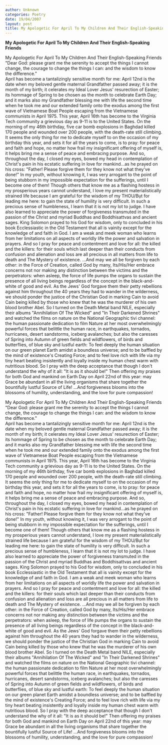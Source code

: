 ```yaml
---
author: Unknown
categories: Poetry
date: 19/04/2007
layout: post
title: My Apologetic For April To My Children And Their English-Speaking Friends
---
```


**My Apologetic For April To My Children And Their English-Speaking Friends**

My Apologetic For April To My Children And Their English-Speaking Friends
"Dear God: please grant me the serenity to accept the things I cannot change, the courage to change the things I can: and the wisdom to know the difference."    
April has become a tantalizingly sensitive month for me: April 12nd is the date when my beloved gentle maternal Grandfather passed away; it is the month of my birth; it celerates my Ideal Lover Jesus' resurection of Easter; its hommage of Spring to be chosen as the month to celebrate Earth Day; and it marks also my Grandfather blessing me with life the second time when he took me and our extended family onto the exodus among the first wave of Vietnamese Boat People escaping from the Vietnamese communists in April 1975.  This year, April 16th has become to the Virginia Tech community a grievious day as 9-11 is to the United States.  On the morning of my 46th birthday, five car bomb explosions in Baghdad killed 170 people and wounded over 200 people, with the death-rate still climbing.  It seems the only thing for me to dedicate myself to on the occasion of my birthday this year, and sets it for all the years to come, is to pray: for peace and faith and hope, no matter how frail my insignificant offering of myself is, it helps bring me a sense of peace and embracing purpose.  And so, throughout the day, I closed my eyes, bowed my head in contemplation of Christ's pain in his ecstatic suffering in love for mankind...as he prayed on his cross: "Father! Please forgive them for they know not what they've done!"
     In my youth, without knowing it, I was very arrogant to the point of being stubborn in my impossible expectation for the sufferings, until I become one of them!  Though others that know me as a flashing hostess in my prosperious years cannot understand, I love my present materialistically strained life because I am grateful for the wisdom of my THOU/Bụt for leading me here: to gain the state of humility is very difficult.  In such a precious sense of humbleness, I learn that it is not my lot to judge. I have also learned to appreciate the power of forgiveness transmuted in the passion of the Christ and myriad Buddhas and Boddhisattvas and ancient sages.  King Solomon prayed to his God for wisdom, only to concluded in his book Ecclessiastic in the Old Testament that all is vainity except for the knowledge of and faith in God.  I am a weak and meek woman who learns from her limitations on all aspects of worldly life the power and salvation in prayers.
     And so I pray for peace and contentment and love for all: the killed and the killers: for their souls which last deeper than their conducts from confusion and alienation and loss are all precious in all matters from life to death and The Mystery of existence.
     ...And may we all be forgiven by each other: in the Force of Creation, called God by many, Its/His/Her embrace concerns not nor making any distinction between the victims and the perpetrators: when asleep, the force of life pumps the organs to sustain the presence of all living beings regardless of the concept in the black-and-white of good and evil.  As the Jews' God forgave them their petty rebellions against him throughout the 40 years they had to wander in the wilderness, we should ponder the justice of the Christian God in marking Cain to avoid Cain being killed by those who knew that he was the murderer of his own blood brother Abel.
     So I turned on the Death Metal band NILE, especially their albums "Annihilation Of The Wicked" and "In Their Darkened Shrines" and watched the films on nature on the National Geographic tivi channel: the human passionate dedication to film Nature at her most overwhelmingly powerful forces that belittle the human race, in earthquakes, tornados, hurricanes, desert sandstorms, iceberg avalanches; but also the caresses of Spring into Autumn of green fields and wildflowers, of birds and butterflies, of blue sky and lustful earth:  To feel deeply the human situation on our green planet Earth amidst a boundless universe; and to be baffled by the mind of existence's Creating Force; and to feel love rich with life via my tiny heart beating insistently and loyally inside my human chest warm with nutritious blood.  So I pray with the deep acceptance that though I don't understand the why of it all: "It is as it should be!" Then offering my praises for both God and mankind on Earth Day on April 22nd of this year: may Grace be abundant in all the living organisms that share together the bountifully lustful Source of Life!
     ...And forgiveness blooms into the blossoms of humility, understanding, and the love for pure compassion!

My Apologetic For April To My Children And Their English-Speaking Friends
"Dear God: please grant me the serenity to accept the things I cannot change, the courage to change the things I can: and the wisdom to know the difference."    
April has become a tantalizingly sensitive month for me: April 12nd is the date when my beloved gentle maternal Grandfather passed away; it is the month of my birth; it celerates my Ideal Lover Jesus' resurection of Easter; its hommage of Spring to be chosen as the month to celebrate Earth Day; and it marks also my Grandfather blessing me with life the second time when he took me and our extended family onto the exodus among the first wave of Vietnamese Boat People escaping from the Vietnamese communists in April 1975.  This year, April 16th has become to the Virginia Tech community a grievious day as 9-11 is to the United States.  On the morning of my 46th birthday, five car bomb explosions in Baghdad killed 170 people and wounded over 200 people, with the death-rate still climbing.  It seems the only thing for me to dedicate myself to on the occasion of my birthday this year, and sets it for all the years to come, is to pray: for peace and faith and hope, no matter how frail my insignificant offering of myself is, it helps bring me a sense of peace and embracing purpose.  And so, throughout the day, I closed my eyes, bowed my head in contemplation of Christ's pain in his ecstatic suffering in love for mankind...as he prayed on his cross: "Father! Please forgive them for they know not what they've done!"
     In my youth, without knowing it, I was very arrogant to the point of being stubborn in my impossible expectation for the sufferings, until I become one of them!  Though others that know me as a flashing hostess in my prosperious years cannot understand, I love my present materialistically strained life because I am grateful for the wisdom of my THOU/Bụt for leading me here: to gain the state of humility is very difficult.  In such a precious sense of humbleness, I learn that it is not my lot to judge. I have also learned to appreciate the power of forgiveness transmuted in the passion of the Christ and myriad Buddhas and Boddhisattvas and ancient sages.  King Solomon prayed to his God for wisdom, only to concluded in his book Ecclessiastic in the Old Testament that all is vainity except for the knowledge of and faith in God.  I am a weak and meek woman who learns from her limitations on all aspects of worldly life the power and salvation in prayers.
     And so I pray for peace and contentment and love for all: the killed and the killers: for their souls which last deeper than their conducts from confusion and alienation and loss are all precious in all matters from life to death and The Mystery of existence.
     ...And may we all be forgiven by each other: in the Force of Creation, called God by many, Its/His/Her embrace concerns not nor making any distinction between the victims and the perpetrators: when asleep, the force of life pumps the organs to sustain the presence of all living beings regardless of the concept in the black-and-white of good and evil.  As the Jews' God forgave them their petty rebellions against him throughout the 40 years they had to wander in the wilderness, we should ponder the justice of the Christian God in marking Cain to avoid Cain being killed by those who knew that he was the murderer of his own blood brother Abel.
     So I turned on the Death Metal band NILE, especially their albums "Annihilation Of The Wicked" and "In Their Darkened Shrines" and watched the films on nature on the National Geographic tivi channel: the human passionate dedication to film Nature at her most overwhelmingly powerful forces that belittle the human race, in earthquakes, tornados, hurricanes, desert sandstorms, iceberg avalanches; but also the caresses of Spring into Autumn of green fields and wildflowers, of birds and butterflies, of blue sky and lustful earth:  To feel deeply the human situation on our green planet Earth amidst a boundless universe; and to be baffled by the mind of existence's Creating Force; and to feel love rich with life via my tiny heart beating insistently and loyally inside my human chest warm with nutritious blood.  So I pray with the deep acceptance that though I don't understand the why of it all: "It is as it should be!" Then offering my praises for both God and mankind on Earth Day on April 22nd of this year: may Grace be abundant in all the living organisms that share together the bountifully lustful Source of Life!
     ...And forgiveness blooms into the blossoms of humility, understanding, and the love for pure compassion!
